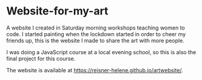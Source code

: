 # Website-for-my-art

A website I created in Saturday morning workshops teaching women to code. I started painting when the lockdown started in order to cheer my friends up, this is the website I made to share the art with more people.

I was doing a JavaScript course at a local evening school, so this is also the final project for this course.

The website is available at https://reisner-helene.github.io/artwebsite/.
